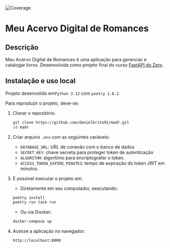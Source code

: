 ![Coverage](https://codecov.io/gh/danielbrito91/madr/branch/main/graph/badge.svg)

# Meu Acervo Digital de Romances

## Descrição
Meu Acervo Digital de Romances é uma aplicação para gerenciar e catalogar livros. Desenvolvida como projeto final do curso [FastAPI do Zero](https://fastapidozero.dunossauro.com/14/).

## Instalação e uso local

Projeto desenvolido em`Python 3.12` com `poetry 1.8.2`.

Para reproduzir o projeto, deve-se:

1. Clonar o repositório.
    ```sh
    git clone https://github.com/danielbrito91/madr.git
    cd madr
    ```

2. Criar arquivo `.env` com as seguintes variáveis:

    - `DATABASE_URL`: URL de conexão com o banco de dados
    - `SECRET_KEY`: chave secreta para proteger token de autenticação
    - `ALGORITHM`: algorítimo para encriptografar o token.
    - `ACCESS_TOKEN_EXPIRE_MINUTES`: tempo de expiração do token JWT em minutos.

3. É possível executar o projeto em:

    - Diretamente em seu computador, executando:
    ```sh
    poetry install
    poetry run task run
    ```

    - Ou via Docker:
    ```sh
    docker-compose up
    ```

4. Acesse a aplicação no navegador:
    ```sh
    http://localhost:8000
